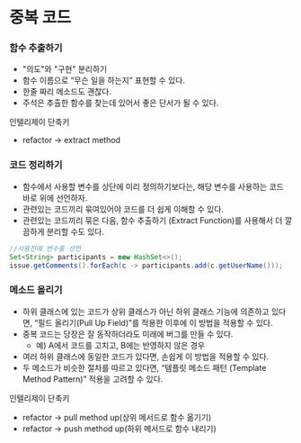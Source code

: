# 중복 코드
### 함수 추출하기
- "의도"와 "구현" 분리하기
- 함수 이름으로 “무슨 일을 하는지” 표현할 수 있다. 
- 한줄 짜리 메소드도 괜찮다.
- 주석은 추출한 함수를 찾는데 있어서 좋은 단서가 될 수 있다.

인텔리제이 단축키

- refactor -> extract method

### 코드 정리하기
- 함수에서 사용할 변수를 상단에 미리 정의하기보다는, 해당 변수를 사용하는 코드 바로 위에 선언하자.
- 관련있는 코드끼리 묶여있어야 코드를 더 쉽게 이해할 수 있다.
- 관련있는 코드끼리 묶은 다음, 함수 추출하기 (Extract Function)를 사용해서 더 깔끔하게 분리할 수도 있다.  
```java
//사용전에 번수를 선언
Set<String> participants = new HashSet<>();
issue.getComments().forEach(c -> participants.add(c.getUserName()));
```

### 메소드 올리기
- 하위 클래스에 있는 코드가 상위 클래스가 아닌 하위 클래스 기능에 의존하고 있다면, “필드 올리기(Pull Up Field)”를 적용한 이후에 이 방법을 적용할 수 있다. 
- 중복 코드는 당장은 잘 동작하더라도 미래에 버그를 만들 수 있다. 
  - 예) A에서 코드를 고치고, B에는 반영하지 않은 경우
- 여러 하위 클래스에 동일한 코드가 있다면, 손쉽게 이 방법을 적용할 수 있다. 
- 두 메소드가 비슷한 절차를 따르고 있다면, “템플릿 메소드 패턴 (Template Method Pattern)” 적용을 고려할 수 있다.

인텔리제이 단축키
- refactor -> pull method up(상위 메서드로 함수 옮기기)
- refactor -> push method up(하위 메서드로 함수 내리기)

